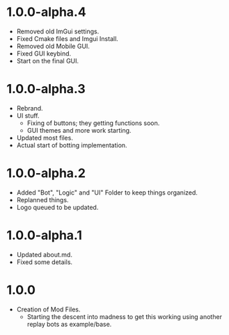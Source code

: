 # 1.0.0-alpha.4
- Removed old ImGui settings.
- Fixed Cmake files and Imgui Install.
- Removed old Mobile GUI.
- Fixed GUI keybind.
- Start on the final GUI.

# 1.0.0-alpha.3
- Rebrand.
- UI stuff.
    - Fixing of buttons; they getting functions soon.
    - GUI themes and more work starting.
- Updated most files.
- Actual start of botting implementation.

# 1.0.0-alpha.2
- Added "Bot", "Logic" and "UI" Folder to keep things organized.
- Replanned things. 
- Logo queued to be updated.

# 1.0.0-alpha.1
- Updated about.md.
- Fixed some details.

# 1.0.0
- Creation of Mod Files.
    - Starting the descent into madness to get this working using another replay bots as example/base.

